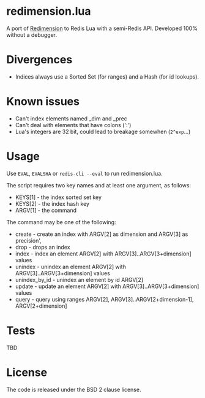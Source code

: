 redimension.lua
===

A port of [Redimension](https://github.com/antirez/redimension) to Redis Lua with a semi-Redis API. Developed 100% without a debugger.

Divergences
===

* Indices always use a Sorted Set (for ranges) and a Hash (for id lookups).

Known issues
===

* Can't index elements named _dim and _prec
* Can't deal with elements that have colons (':')
* Lua's integers are 32 bit, could lead to breakage somewhen (`2^exp`...)

Usage
===

Use `EVAL`, `EVALSHA` or `redis-cli --eval` to run redimension.lua.

The script requires two key names and at least one argument, as follows:

* KEYS[1] - the index sorted set key
* KEYS[2] - the index hash key
* ARGV[1] - the command

The command may be one of the following:

* create - create an index with ARGV[2] as dimension and ARGV[3] as precision',
* drop          - drops an index
* index         - index an element ARGV[2] with ARGV[3]..ARGV[3+dimension] values
* unindex       - unindex an element ARGV[2] with ARGV[3]..ARGV[3+dimension] values
* unindex_by_id - unindex an element by id ARGV[2]
* update        - update an element ARGV[2] with ARGV[3]..ARGV[3+dimension] values
* query         - query using ranges ARGV[2], ARGV[3]..ARGV[2+dimension-1], ARGV[2+dimension]

Tests
===

TBD

License
===

The code is released under the BSD 2 clause license.
